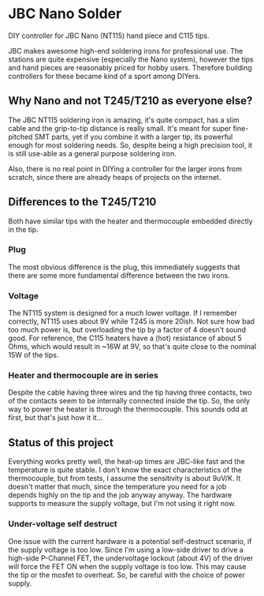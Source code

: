 # JBC Nano Solder
DIY controller for JBC Nano (NT115) hand piece and C115 tips.

JBC makes awesome high-end soldering irons for professional use. The stations are quite expensive (especially the Nano system), however the tips and hand pieces are reasonably priced for hobby users. Therefore building controllers for these became kind of a sport among DIYers.

## Why Nano and not T245/T210 as everyone else?
The JBC NT115 soldering iron is amazing, it's quite compact, has a slim cable and the grip-to-tip distance is really small. It's meant for super fine-pitched SMT parts, yet if you combine it with a larger tip, its powerful enough for most soldering needs. So, despite being a high precision tool, it is still use-able as a general purpose soldering iron.

Also, there is no real point in DIYing a controller for the larger irons from scratch, since there are already heaps of projects on the internet.

## Differences to the T245/T210
Both have similar tips with the heater and thermocouple embedded directly in the tip.
### Plug
The most obvious difference is the plug, this immediately suggests that there are some more fundamental difference between the two irons.
### Voltage
The NT115 system is designed for a much lower voltage. If I remember correctly, NT115 uses about 9V while T245 is more 20ish. Not sure how bad too much power is, but overloading the tip by a factor of 4 doesn't sound good. For reference, the C115 heaters have a (hot) resistance of about 5 Ohms, which would result in ~16W at 9V, so that's quite close to the nominal 15W of the tips.
### Heater and thermocouple are in series
Despite the cable having three wires and the tip having three contacts, two of the contacts seem to be internally connected inside the tip. So, the only way to power the heater is through the thermocouple. This sounds odd at first, but that's just how it it...

## Status of this project
Everything works pretty well, the heat-up times are JBC-like fast and the temperature is quite stable. I don't know the exact characteristics of the thermocouple, but from tests, I assume the sensitivity is about 9uV/K. It doesn't matter that much, since the temperature you need for a job depends highly on the tip and the job anyway anyway. The hardware supports to measure the supply voltage, but I'm not using it right now.
### Under-voltage self destruct
One issue with the current hardware is a potential self-destruct scenario, if the supply voltage is too low. Since I'm using a low-side driver to drive a high-side P-Channel FET, the undervoltage lockout (about 4V) of the driver will force the FET ON when the supply voltage is too low. This may cause the tip or the mosfet to overheat. So, be careful with the choice of power supply.
